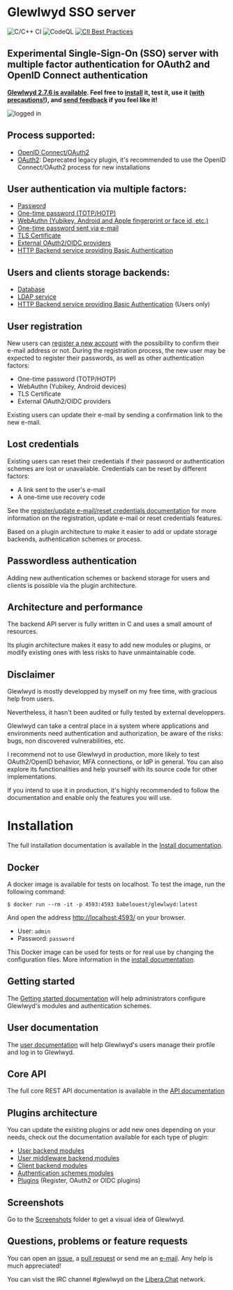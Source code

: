 # Glewlwyd SSO server

![C/C++ CI](https://github.com/babelouest/glewlwyd/workflows/C/C++%20CI/badge.svg)
![CodeQL](https://github.com/babelouest/glewlwyd/workflows/CodeQL/badge.svg)
[![CII Best Practices](https://bestpractices.coreinfrastructure.org/projects/3475/badge)](https://bestpractices.coreinfrastructure.org/projects/3475)

## Experimental Single-Sign-On (SSO) server with multiple factor authentication for OAuth2 and OpenID Connect authentication

**[Glewlwyd 2.7.6 is available](https://github.com/babelouest/glewlwyd/releases/latest). Feel free to [install](docs/INSTALL.md) it, test it, use it ([with precautions!](#disclaimer)), and [send feedback](https://github.com/babelouest/glewlwyd/issues) if you feel like it!**

![logged in](docs/screenshots/login-nopassword.png)

## Process supported:
- [OpenID Connect/OAuth2](docs/OIDC.md)
- [OAuth2](docs/OAUTH2.md): Deprecated legacy plugin, it's recommended to use the OpenID Connect/OAuth2 process for new installations

## User authentication via multiple factors:
- [Password](https://xkcd.com/936/)
- [One-time password (TOTP/HOTP)](docs/OTP.md)
- [WebAuthn (Yubikey, Android and Apple fingerprint or face id, etc.)](docs/WEBAUTHN.md)
- [One-time password sent via e-mail](docs/EMAIL.md)
- [TLS Certificate](docs/CERTIFICATE.md)
- [External OAuth2/OIDC providers](docs/OAUTH2_SCHEME.md)
- [HTTP Backend service providing Basic Authentication](docs/HTTP.md)

## Users and clients storage backends:
- [Database](docs/USER_DATABASE.md)
- [LDAP service](docs/USER_LDAP.md)
- [HTTP Backend service providing Basic Authentication](docs/USER_HTTP.md) (Users only)

## User registration

New users can [register a new account](docs/REGISTER.md) with the possibility to confirm their e-mail address or not. During the registration process, the new user may be expected to register their passwords, as well as other authentication factors:
- One-time password (TOTP/HOTP)
- WebAuthn (Yubikey, Android devices)
- TLS Certificate
- External OAuth2/OIDC providers

Existing users can update their e-mail by sending a confirmation link to the new e-mail.

## Lost credentials

Existing users can reset their credentials if their password or authentication schemes are lost or unavailable. Credentials can be reset by different factors:
- A link sent to the user's e-mail
- A one-time use recovery code

See the [register/update e-mail/reset credentials documentation](docs/REGISTER.md) for more information on the registration, update e-mail or reset credentials features.

Based on a plugin architecture to make it easier to add or update storage backends, authentication schemes or process.

## Passwordless authentication

Adding new authentication schemes or backend storage for users and clients is possible via the plugin architecture.

## Architecture and performance

The backend API server is fully written in C and uses a small amount of resources.

Its plugin architecture makes it easy to add new modules or plugins, or modify existing ones with less risks to have unmaintainable code.

## Disclaimer

Glewlwyd is mostly developped by myself on my free time, with gracious help from users.

Nevertheless, it hasn't been audited or fully tested by external developpers.

Glewlwyd can take a central place in a system where applications and environments need authentication and authorization, be aware of the risks: bugs, non discovered vulnerabilities, etc.

I recommend not to use Glewlwyd in production, more likely to test OAuth2/OpenID behavior, MFA connections, or IdP in general. You can also explore its functionalities and help yourself with its source code for other implementations.

If you intend to use it in production, it's highly recommended to follow the documentation and enable only the features you will use.

# Installation

The full installation documentation is available in the [Install documentation](docs/INSTALL.md).

## Docker

A docker image is available for tests on localhost. To test the image, run the following command:

```shell
$ docker run --rm -it -p 4593:4593 babelouest/glewlwyd:latest
```

And open the address [http://localhost:4593/](http://localhost:4593/) on your browser.

- User: `admin`
- Password: `password`

This Docker image can be used for tests or for real use by changing the configuration files. More information in the [install documentation](docs/INSTALL.md#docker).

## Getting started

The [Getting started documentation](docs/GETTING_STARTED.md) will help administrators configure Glewlwyd's modules and authentication schemes.

## User documentation

The [user documentation](docs/USER.md) will help Glewlwyd's users manage their profile and log in to Glewlwyd.

## Core API

The full core REST API documentation is available in the [API documentation](docs/API.md)

## Plugins architecture

You can update the existing plugins or add new ones depending on your needs, check out the documentation available for each type of plugin:
- [User backend modules](src/user/)
- [User middleware backend modules](src/user_middleware/)
- [Client backend modules](src/client/)
- [Authentication schemes modules](src/scheme/)
- [Plugins](src/plugin/) (Register, OAuth2 or OIDC plugins)

## Screenshots

Go to the [Screenshots](docs/screenshots) folder to get a visual idea of Glewlwyd.

## Questions, problems or feature requests

You can open an [issue](https://github.com/babelouest/glewlwyd/issues), a [pull request](https://github.com/babelouest/ulfius/pulls) or send me an [e-mail](mailto:mail@babelouest.io). Any help is much appreciated!

You can visit the IRC channel #glewlwyd on the [Libera.​Chat](https://libera.chat/) network.
